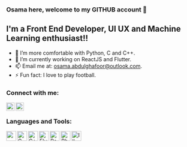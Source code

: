 ### Osama here, welcome to my GITHUB account 👋

## I'm a Front End Developer, UI UX and Machine Learning enthusiast!!

- 🌱 I’m more comfortable with Python, C and C++.
- 🔭 I’m currently working on ReactJS and Flutter.
- 📫 Email me at: [osama.abdulghafoor@outlook.com][Email].
- ⚡ Fun fact: I love to play football.



### Connect with me:

[<img align="left" alt="Osama Abdul Ghafoor | LinkedIn" width="22px" src="https://cdn.jsdelivr.net/npm/simple-icons@v3/icons/linkedin.svg" />][linkedin]

[<img align="left" alt="Osama Abdul Ghafoor | Behance" width="22px" src="https://cdn.jsdelivr.net/npm/simple-icons@v3/icons/behance.svg" />][Behance]
<br />

### Languages and Tools:

[<img align="left" alt="Python" width="26px" src="https://cdn.jsdelivr.net/npm/simple-icons@v3/icons/python.svg" style="color:white"/>][Github]
[<img align="left" alt="C" width="26px" src="https://cdn.jsdelivr.net/npm/simple-icons@v3/icons/c.svg" />][Github]
[<img align="left" alt="C++" width="26px" src="https://cdn.jsdelivr.net/npm/simple-icons@v3/icons/cplusplus.svg" />][Github]
[<img align="left" alt="Flutter" width="26px" src="https://cdn.jsdelivr.net/npm/simple-icons@v3/icons/flutter.svg" />][Github]
[<img align="left" alt="ReactJS" width="26px" src="https://cdn.jsdelivr.net/npm/simple-icons@v3/icons/react.svg" />][Github]
[<img align="left" alt="Photoshop" width="26px" src="https://cdn.jsdelivr.net/npm/simple-icons@v3/icons/adobephotoshop.svg" />][Behance]
[<img align="left" alt="Illustrator" width="26px" src="https://cdn.jsdelivr.net/npm/simple-icons@v3/icons/adobeillustrator.svg" />][Behance]



<br />
<br />



[linkedin]: https://www.linkedin.com/in/osama-abdul-ghafoor
[Behance]: https://www.behance.net/osamaabdulg
[Email]: osama.abdulghafoor@outlook.com
[Github]: https://github.com/Osama-Abdul-Ghafoor

